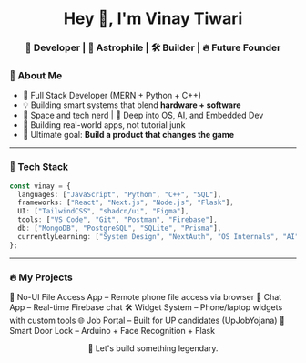 <h1 align="center">Hey 👋, I'm Vinay Tiwari</h1>  
<h3 align="center">🚀 Developer | 🌌 Astrophile | 🛠️ Builder | 🔥 Future Founder</h3>


### 🚀 About Me

- 🎯 Full Stack Developer (MERN + Python + C++)
- 💡 Building smart systems that blend **hardware + software**
- 🌌 Space and tech nerd | 🧠 Deep into OS, AI, and Embedded Dev
- 🧱 Building real-world apps, not tutorial junk
- 🎯 Ultimate goal: **Build a product that changes the game**

---

### 🧠 Tech Stack

```ts
const vinay = {
  languages: ["JavaScript", "Python", "C++", "SQL"],
  frameworks: ["React", "Next.js", "Node.js", "Flask"],
  UI: ["TailwindCSS", "shadcn/ui", "Figma"],
  tools: ["VS Code", "Git", "Postman", "Firebase"],
  db: ["MongoDB", "PostgreSQL", "SQLite", "Prisma"],
  currentlyLearning: ["System Design", "NextAuth", "OS Internals", "AI"],
};
```

---

### 🔥 My Projects

📱 No-UI File Access App – Remote phone file access via browser
💬 Chat App – Real-time Firebase chat
🛠️ Widget System – Phone/laptop widgets with custom tools
🌐 Job Portal – Built for UP candidates (UpJobYojana)
🧠 Smart Door Lock – Arduino + Face Recognition + Flask



<p align="center">
  🚀 Let's build something legendary.
</p>
